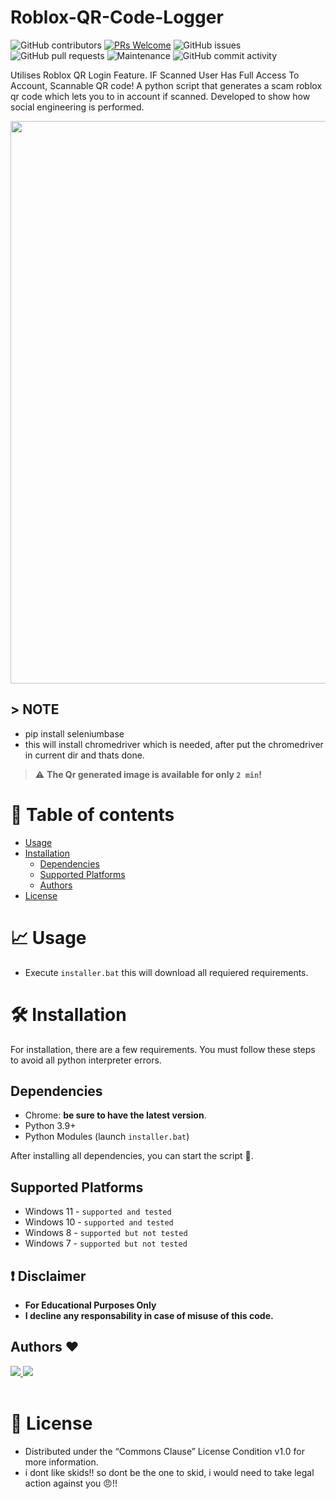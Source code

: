 # Roblox-QR-Code-Logger

![GitHub contributors](https://img.shields.io/github/contributors/EvilBytecode/Roblox-QR-Code-Logger)
[![PRs Welcome](https://img.shields.io/badge/PRs-welcome-brightgreen.svg?style=shields)](http://makeapullrequest.com)
![GitHub issues](https://img.shields.io/github/issues/EvilBytecode/Roblox-QR-Code-Logger)
![GitHub pull requests](https://img.shields.io/github/issues-pr/EvilBytecode/Roblox-QR-Code-Logger)
![Maintenance](https://img.shields.io/maintenance/yes/2024)
![GitHub commit activity](https://img.shields.io/github/commit-activity/m/EvilBytecode/Roblox-QR-Code-Logger)

Utilises Roblox QR Login Feature. IF Scanned User Has Full Access To Account,  Scannable QR code!
A python script that generates a scam roblox qr code which lets you to in account if scanned. Developed to show how social engineering is performed.

<img src="https://cdn.discordapp.com/attachments/1202237859780886629/1218852035643052092/image.png?ex=66092b6a&is=65f6b66a&hm=5d289dab391ab172b6052bcf02d6e51ff51994a967b466b7184d187592a41172&" width="900">

## > NOTE
- pip install seleniumbase
- this will install chromedriver which is needed, after put the chromedriver in current dir and thats done.
> ⚠️ __The Qr generated image is available for only `2 min`!__ 

# 📖 Table of contents

- [Usage](#-usage)
- [Installation](#-installation)
  - [Dependencies](#dependencies)
  - [Supported Platforms](#supported-platforms)
  - [Authors](#authors-)
- [License](#-license)

# 📈 Usage
- Execute ```installer.bat``` this will download all requiered requirements.

# 🛠 Installation

For installation, there are a few requirements. You must follow these steps to avoid all python interpreter errors.

## Dependencies

- Chrome: **be sure to have the latest version**.
- Python 3.9+
- Python Modules (launch `installer.bat`)

After installing all dependencies, you can start the script 🥳.


## Supported Platforms
- Windows 11 - `supported and tested`
- Windows 10 - `supported and tested`
- Windows 8 - `supported but not tested`
- Windows 7 - `supported but not tested`

## ❗ Disclaimer
- **For Educational Purposes Only**
- **I decline any responsability in case of misuse of this code.**

## Authors ❤

<a href="https://github.com/Evilbytecode/Roblox-QR-Code-Logger/graphs/contributors">
  <img src="https://contrib.rocks/image?repo=Evilbytecode/Roblox-QR-Code-Logger" />
    <img src="https://contrib.rocks/image?repo=MystificScripts/Roblox-Cookie-Refresh" />
</a>
<br>
<br>

# 📝 License
- Distributed under the “Commons Clause” License Condition v1.0 for more information.
- i dont like skids!! so dont be the one to skid, i would need to take legal action against you 😠!!
